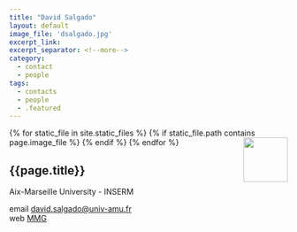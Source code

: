 ```yaml
---
title: "David Salgado"
layout: default
image_file: 'dsalgado.jpg'
excerpt_link:
excerpt_separator: <!--more-->
category:
  - contact
  - people
tags:
  - contacts
  - people
  - .featured
---
```


{% for static_file in site.static_files %}
  {% if static_file.path contains page.image_file %}
<img style="float: right; width: 80px;" src="{{ static_file.path | relative_url}}" />
  {% endif %}
{% endfor %}

## {{page.title}}

Aix-Marseille University - INSERM  

<!--more-->

email [david.salgado@univ-amu.fr](mailto:david.salgado@univ-amu.fr)  
web [MMG](https://www.marseille-medical-genetics.org/fr/c-beroud/)  

